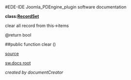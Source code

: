 #EDE-IDE Joomla_PDEngine_plugin
software documentation

**class:[RecordSet](../RecordSet.md)**



clear all record from this->items

@return bool

##public function clear () 


[source](../../../site/models/model.php)

[sw.docs root](../)

*created by documentCreator*

